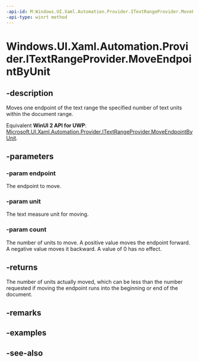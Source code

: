 ```yaml
---
-api-id: M:Windows.UI.Xaml.Automation.Provider.ITextRangeProvider.MoveEndpointByUnit(Windows.UI.Xaml.Automation.Text.TextPatternRangeEndpoint,Windows.UI.Xaml.Automation.Text.TextUnit,System.Int32)
-api-type: winrt method
---
```


<!-- Method syntax
public int MoveEndpointByUnit(Windows.UI.Xaml.Automation.Text.TextPatternRangeEndpoint endpoint, Windows.UI.Xaml.Automation.Text.TextUnit unit, System.Int32 count)
-->

# Windows.UI.Xaml.Automation.Provider.ITextRangeProvider.MoveEndpointByUnit

## -description
Moves one endpoint of the text range the specified number of text units within the document range.

Equivalent **WinUI 2 API for UWP**: [Microsoft.UI.Xaml.Automation.Provider.ITextRangeProvider.MoveEndpointByUnit](/windows/winui/api/microsoft.ui.xaml.automation.provider.itextrangeprovider.moveendpointbyunit).

## -parameters
### -param endpoint
The endpoint to move.

### -param unit
The text measure unit for moving.

### -param count
The number of units to move. A positive value moves the endpoint forward. A negative value moves it backward. A value of 0 has no effect.

## -returns
The number of units actually moved, which can be less than the number requested if moving the endpoint runs into the beginning or end of the document.

## -remarks

## -examples

## -see-also

